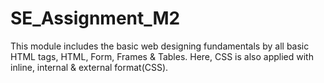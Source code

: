 # SE_Assignment_M2
This module includes the basic web designing fundamentals by all basic HTML tags, HTML, Form, Frames &amp; Tables. Here, CSS is also applied with inline, internal &amp; external format(CSS).
